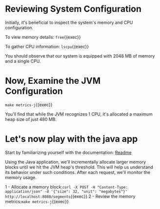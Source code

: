 # Reviewing System Configuration

Initially, it's beneficial to inspect the system's memory and CPU configuration.

To view memory details:
`free`{{exec}}

To gather CPU information:
`lscpu`{{exec}}

You should observe that our system is equipped with 2048 MB of memory and a single CPU.

# Now, Examine the JVM Configuration

`make metrics-j`{{exec}}

You'll find that while the JVM recognizes 1 CPU, it's allocated a maximum heap size of just 480 MB.

# Let's now play with the java app

Start by familiarizing yourself with the documentation:  [Readme](https://github.com/techlabfdj/killercoda/blob/main/java-mem-block-reserver/README.md)

Using the Java application, we'll incrementally allocate larger memory blocks until we hit the JVM heap's threshold. This will help us understand its behavior under such conditions. After each request, we'll monitor the memory usage.

 1 - Allocate a memory block:`curl -X POST -H "Content-Type: application/json" -d '{"size": 32, "unit": "megabytes"}' http://localhost:8080/segments`{{exec}}
 2 - Review the memory metrics:`make metrics-j`{{exec}}
